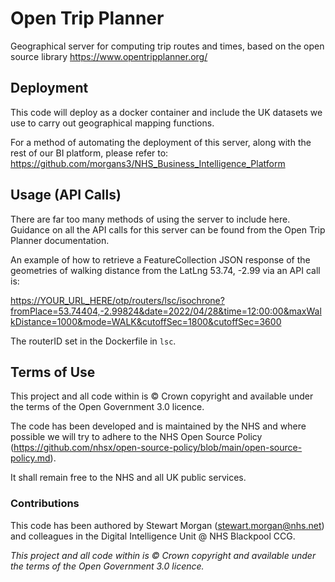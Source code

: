 # Open Trip Planner

Geographical server for computing trip routes and times, based on the open source library <https://www.opentripplanner.org/>

## Deployment

This code will deploy as a docker container and include the UK datasets we use to carry out geographical mapping functions.

For a method of automating the deployment of this server, along with the rest of our BI platform, please refer to: <https://github.com/morgans3/NHS_Business_Intelligence_Platform>

## Usage (API Calls)

There are far too many methods of using the server to include here. Guidance on all the API calls for this server can be found from the Open Trip Planner documentation.

An example of how to retrieve a FeatureCollection JSON response of the geometries of walking distance from the LatLng 53.74, -2.99 via an API call is:

<https://YOUR_URL_HERE/otp/routers/lsc/isochrone?fromPlace=53.74404,-2.99824&date=2022/04/28&time=12:00:00&maxWalkDistance=1000&mode=WALK&cutoffSec=1800&cutoffSec=3600>

The routerID set in the Dockerfile in `lsc`.

## Terms of Use

This project and all code within is © Crown copyright and available under the terms of the Open Government 3.0 licence.

The code has been developed and is maintained by the NHS and where possible we will try to adhere to the NHS Open Source Policy (<https://github.com/nhsx/open-source-policy/blob/main/open-source-policy.md>).

It shall remain free to the NHS and all UK public services.

### Contributions

This code has been authored by Stewart Morgan (stewart.morgan@nhs.net) and colleagues in the Digital Intelligence Unit @ NHS Blackpool CCG.

_This project and all code within is © Crown copyright and available under the terms of the Open Government 3.0 licence._

